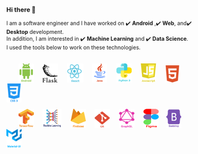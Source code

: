 ### Hi there 👋
I am a software engineer and I have worked on :heavy_check_mark: **Android** ,:heavy_check_mark: **Web**, and:heavy_check_mark: **Desktop** development.  
In addition, I am interested in :heavy_check_mark: **Machine Learning** and :heavy_check_mark: **Data Science**.  
I used the tools below to work on these technologies.\
\
\
&nbsp;&nbsp;&nbsp;&nbsp;&nbsp;&nbsp;&nbsp;&nbsp;<img alt="Android Development" src="https://github.com/shkhaider2015/shkhaider2015/blob/main/asset/android.png" width="40" height="50"/>&nbsp;&nbsp;&nbsp;&nbsp;&nbsp;&nbsp;<img src="https://github.com/shkhaider2015/shkhaider2015/blob/main/asset/flask.png" width="40" height="50"/>&nbsp;&nbsp;&nbsp;&nbsp;&nbsp;&nbsp;<img src="https://github.com/shkhaider2015/shkhaider2015/blob/main/asset/react.png" width="43" height="50"/>&nbsp;&nbsp;&nbsp;&nbsp;&nbsp;&nbsp;<img src="https://github.com/shkhaider2015/shkhaider2015/blob/main/asset/java.png" width="40" height="50"/>&nbsp;&nbsp;&nbsp;&nbsp;&nbsp;&nbsp;<img src="https://github.com/shkhaider2015/shkhaider2015/blob/main/asset/python.png" width="40" height="50"/>&nbsp;&nbsp;&nbsp;&nbsp;&nbsp;&nbsp;<img src="https://github.com/shkhaider2015/shkhaider2015/blob/main/asset/javascript-1%202.png" width="40" height="50"/>&nbsp;&nbsp;&nbsp;&nbsp;&nbsp;&nbsp;<img src="https://github.com/shkhaider2015/shkhaider2015/blob/main/asset/html5.png" width="40" height="45"/>&nbsp;&nbsp;&nbsp;&nbsp;&nbsp;&nbsp; <img src="https://github.com/shkhaider2015/shkhaider2015/blob/main/asset/css-3.png" width="40" height="50"/> 


&nbsp;&nbsp;&nbsp;&nbsp;&nbsp;&nbsp;&nbsp;&nbsp;<img src="https://github.com/shkhaider2015/shkhaider2015/blob/main/asset/tensorflow-2.png" width="40" height="50"/>&nbsp;&nbsp;&nbsp;&nbsp;&nbsp;&nbsp;<img src="https://github.com/shkhaider2015/shkhaider2015/blob/main/asset/deep-learning.png" width="50" height="50"/>&nbsp;&nbsp;&nbsp;&nbsp;&nbsp;&nbsp;<img src="https://github.com/shkhaider2015/shkhaider2015/blob/main/asset/firebase-1.png" width="40" height="50"/>&nbsp;&nbsp;&nbsp;&nbsp;&nbsp;&nbsp;<img src="https://github.com/shkhaider2015/shkhaider2015/blob/main/asset/git-icon.png" width="40" height="50"/>&nbsp;&nbsp;&nbsp;&nbsp;&nbsp;&nbsp;<img src="https://github.com/shkhaider2015/shkhaider2015/blob/main/asset/graphql.png" width="40" height="50"/>&nbsp;&nbsp;&nbsp;&nbsp;&nbsp;&nbsp;<img src="https://github.com/shkhaider2015/shkhaider2015/blob/main/asset/figma-1.png" width="40" height="50"/>&nbsp;&nbsp;&nbsp;&nbsp; <img src="https://github.com/shkhaider2015/shkhaider2015/blob/main/asset/bootstrap-5-1.png" width="40" height="50"/> &nbsp;&nbsp;&nbsp;&nbsp; <img src="https://github.com/shkhaider2015/shkhaider2015/blob/main/asset/material-ui-1.png" width="40" height="50"/>

\
&nbsp;&nbsp;&nbsp;&nbsp;&nbsp;&nbsp;&nbsp;&nbsp;&nbsp;&nbsp;&nbsp;&nbsp;&nbsp;&nbsp;&nbsp;&nbsp;&nbsp;&nbsp;

[//]: <> (https://github-readme-stats.vercel.app/api/top-langs/?username=shkhaider2015&layout=compact&langs_count=10&theme=calm)
